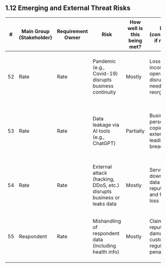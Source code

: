 ## 1.12 Emerging and External Threat Risks

| #  | Main Group (Stakeholder) | Requirement Owner | Risk | How well is this being met? | Effect (consequence if not met) | Impact (Value of effect) | Likelihood | Treatment Option | Mitigation Actions (Taken measures) | Annex A Reference (2022) | Control | Controlled? | Implemented? | Impact (residual) | Likelihood (residual) | Risk Acceptance Criteria |
|----|--------------------------|-------------------|----------------------------------------------------------|----------------|---------------------------------------------------------------|------------------------|------------|------------------|----------------------------------------------------------------------------------------------------------------------------------------------------------------------------------------------------------|-------------------------|---------------------|-------------------------------------------------------------------------------------------------------------------------------------|--------------|-------------------|-----------------------|------------------------|
| 52 | Rate                     | Rate              | Pandemic (e.g., Covid-19) disrupts business continuity | Mostly | Loss of income, operational disruption, need for team reorganization | High 🔴 | Medium 🟡 | Mitigate | Maintain and test BCDR plan, enable remote work, review pandemic scenarios annually | A.5.30, A.17.1 | BCDR, remote work | BCDR plan includes pandemic, remote work enabled | Yes | Low 🟢 | Low 🟢 | Acceptable if BCDR is tested and remote work is functional. |
| 53 | Rate                     | Rate              | Data leakage via AI tools (e.g., ChatGPT) | Partially | Business or personal data copied into external AI, leading to data breach | High 🔴 | Medium 🟡 | Mitigate | Policy prohibits sharing sensitive data with AI tools, awareness training, monitoring | A.5.10, A.6.3 | Acceptable use policy, training | Policy in place, training delivered, monitoring enabled | Yes | Low 🟢 | Low 🟢 | Acceptable if policy is enforced and staff trained. |
| 54 | Rate                     | Rate              | External attack (hacking, DDoS, etc.) disrupts business or leaks data | Mostly | Service downtime, data breach, reputational and financial loss | High 🔴 | Medium 🟡 | Mitigate | Firewall, DDoS protection, vulnerability management, incident response plan | A.8.7, A.8.8, A.8.20 | Network security, incident response | Controls in place, regular testing and patching | Yes | Low 🟢 | Low 🟢 | Acceptable if controls are maintained and tested. |
| 55 | Respondent               | Rate              | Mishandling of respondent data (including health info) | Mostly | Claims, reputational damage, customer loss, regulatory penalties | High 🔴 | Medium 🟡 | Mitigate | Data minimization, access control, encryption, retention policy, staff training | A.5.13, A.8.3, A.8.12 | Data protection, retention, access control | Controls in place, training delivered, retention policy enforced | Yes | Low 🟢 | Low 🟢 | Acceptable if all controls and retention policy are enforced. |
